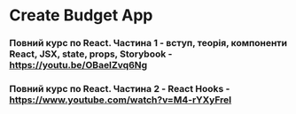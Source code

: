 # Create Budget App
### Повний курс по React. Частина 1 - вступ, теорія, компоненти React, JSX, state, props, Storybook - https://youtu.be/OBaeIZvq6Ng

### Повний курс по React. Частина 2 - React Hooks - https://www.youtube.com/watch?v=M4-rYXyFreI